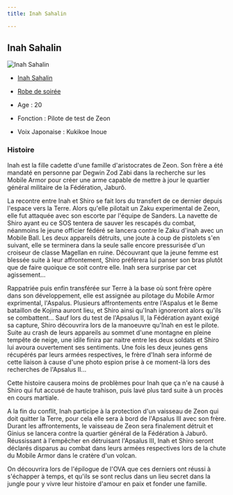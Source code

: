 ```yaml
---
title: Inah Sahalin

---
```



Inah Sahalin
------------




![Inah Sahalin](/images/stories/saga/08thmsteam/persos/inah-sahalin.png)
* [Inah Sahalin](javascript:change_image_m('images/stories/saga/08thmsteam/persos/inah-sahalin.png');)
* [Robe de soirée](javascript:change_image_m('images/stories/saga/08thmsteam/persos/inah-sakhalin-dress.png');)




* Age : 20
* Fonction : Pilote de test de Zeon
* Voix Japonaise : Kukikoe Inoue


### Histoire


Inah est la fille cadette d'une famille d'aristocrates de Zeon. Son frère a été mandaté en personne par Degwin Zod Zabi dans la recherche sur les Mobile Armor pour créer une arme capable de mettre à jour le quartier général militaire de la Fédération, Jaburô.


La recontre entre Inah et Shiro se fait lors du transfert de ce dernier depuis l'espace vers la Terre. Alors qu'elle pilotait un Zaku experimental de Zeon, elle fut attaquée avec son escorte par l'équipe de Sanders. La navette de Shiro ayant eu ce SOS tentera de sauver les rescapés du combat, néanmoins le jeune officier fédéré se lancera contre le Zaku d'inah avec un Mobile Ball. Les deux appareils détruits, une joute à coup de pistolets s'en suivant, elle se terminera dans la seule salle encore pressurisée d'un croiseur de classe Magellan en ruine. Découvrant que la jeune femme est blessée suite à leur affrontement, Shiro préfèrera lui panser son bras plutôt que de faire quoique ce soit contre elle. Inah sera surprise par cet agissement...


Rappatriée puis enfin transférée sur Terre à la base où sont frère opère dans son développement, elle est assignée au pilotage du Mobile Armor exprimental, l'Aspalus. Plusieurs affrontements entre l'Aspalus et le 8eme bataillon de Kojima auront lieu, et Shiro ainsi qu'Inah ignoreront alors qu'ils se combattent... Sauf lors du test de l'Apsalus II, la Fédération ayant exigé sa capture, Shiro découvrira lors de la manoeuvre qu'Inah en est le pilote. Suite au crash de leurs appareils au sommet d'une montagne en pleine tempête de neige, une idile finira par naitre entre les deux soldats et Shiro lui avoura ouvertement ses sentiments. Une fois les deux jeunes gens récupérés par leurs armées respectives, le frère d'Inah sera informé de cette liaison à cause d'une photo espion prise à ce moment-là lors des recherches de l'Apsalus II...


Cette histoire causera moins de problèmes pour Inah que ça n'e na causé à Shiro qui fut accusé de haute trahison, puis lavé plus tard suite à un procès en cours martiale.


A la fin du conflit, Inah participe à la protection d'un vaisseau de Zeon qui doit quitter la Terre, pour cela elle sera à bord de l'Apsalus III avec son frère. Durant les affrontements, le vaisseau de Zeon sera finalement détruit et Ginius se lancera contre la quartier général de la Fédération à Jaburô. Réussissant à l'empêcher en détruisant l'Apsalus III, Inah et Shiro seront déclarés disparus au combat dans leurs armées respectives lors de la chute du Mobile Armor dans le cratère d'un volcan.


On découvrira lors de l'épilogue de l'OVA que ces derniers ont réussi à s'échapper à temps, et qu'ils se sont reclus dans un lieu secret dans la jungle pour y vivre leur histoire d'amour en paix et fonder une famille.


